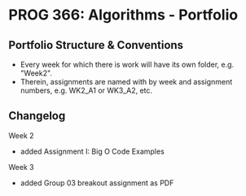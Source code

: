 # PROG 366: Algorithms - Portfolio
## Portfolio Structure & Conventions
- Every week for which there is work will have its own folder, e.g. "Week2".
- Therein, assignments are named with by week and assignment numbers, e.g. WK2_A1 or WK3_A2, etc.

## Changelog
Week 2
- added Assignment I: Big O Code Examples

Week 3
- added Group 03 breakout assignment as PDF
